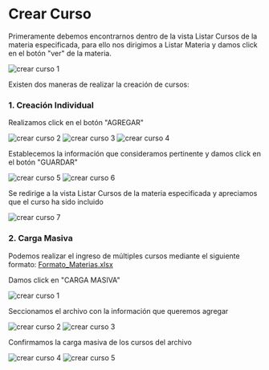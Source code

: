 # Crear Curso

Primeramente debemos encontrarnos dentro de la vista Listar Cursos de la materia especificada, para ello nos dirigimos a Listar Materia y damos click en el botón "ver" de la materia. 

![crear curso 1](/img/materias/curso/crear/1.png)

Existen dos maneras de realizar la creación de cursos:

### 1. Creación Individual

Realizamos click en el botón "AGREGAR"

![crear curso 2](/img/materias/curso/crear/2.png)
![crear curso 3](/img/materias/curso/crear/3.png)
![crear curso 4](/img/materias/curso/crear/4.png)

Establecemos la información que consideramos pertinente y damos click en el botón "GUARDAR"

![crear curso 5](/img/materias/curso/crear/5.png)
![crear curso 6](/img/materias/curso/crear/6.png)

Se redirige a la vista Listar Cursos de la materia especificada y apreciamos que el curso ha sido incluido

![crear curso 7](/img/materias/curso/crear/7.png)


### 2. Carga Masiva

Podemos realizar el ingreso de múltiples cursos mediante el siguiente formato: [Formato_Materias.xlsx](/files/formato_cursos.xlsx)

Damos click en "CARGA MASIVA"

![crear curso 1](/img/materias/curso/crear/masiva/1.png)

Seccionamos el archivo con la información que queremos agregar

![crear curso 2](/img/materias/curso/crear/masiva/2.png)
![crear curso 3](/img/materias/curso/crear/masiva/3.png)

Confirmamos la carga masiva de los cursos del archivo

![crear curso 4](/img/materias/curso/crear/masiva/4.png)
![crear curso 5](/img/materias/curso/crear/masiva/5.png)

